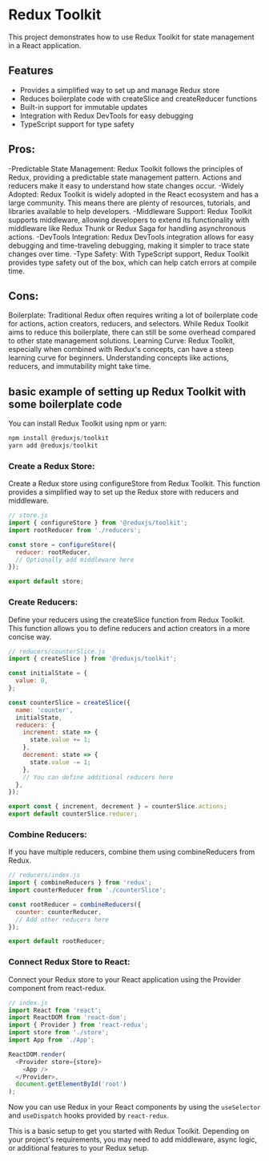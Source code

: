 # Redux Toolkit

This project demonstrates how to use Redux Toolkit for state management in a React application.

## Features

- Provides a simplified way to set up and manage Redux store
- Reduces boilerplate code with createSlice and createReducer functions
- Built-in support for immutable updates
- Integration with Redux DevTools for easy debugging
- TypeScript support for type safety

## Pros:
-Predictable State Management: Redux Toolkit follows the principles of Redux, providing a predictable state management pattern. Actions and reducers make it easy to understand how state changes occur.
-Widely Adopted: Redux Toolkit is widely adopted in the React ecosystem and has a large community. This means there are plenty of resources, tutorials, and libraries available to help developers.
-Middleware Support: Redux Toolkit supports middleware, allowing developers to extend its functionality with middleware like Redux Thunk or Redux Saga for handling asynchronous actions.
-DevTools Integration: Redux DevTools integration allows for easy debugging and time-traveling debugging, making it simpler to trace state changes over time.
-Type Safety: With TypeScript support, Redux Toolkit provides type safety out of the box, which can help catch errors at compile time.

## Cons:

Boilerplate: Traditional Redux often requires writing a lot of boilerplate code for actions, action creators, reducers, and selectors. While Redux Toolkit aims to reduce this boilerplate, there can still be some overhead compared to other state management solutions.
Learning Curve: Redux Toolkit, especially when combined with Redux's concepts, can have a steep learning curve for beginners. Understanding concepts like actions, reducers, and immutability might take time.

## basic example of setting up Redux Toolkit with some boilerplate code

You can install Redux Toolkit using npm or yarn:

```javascript
npm install @reduxjs/toolkit
yarn add @reduxjs/toolkit

```
### Create a Redux Store:
Create a Redux store using configureStore from Redux Toolkit. This function provides a simplified way to set up the Redux store with reducers and middleware.

```javascript
// store.js
import { configureStore } from '@reduxjs/toolkit';
import rootReducer from './reducers';

const store = configureStore({
  reducer: rootReducer,
  // Optionally add middleware here
});

export default store;

```

### Create Reducers:
Define your reducers using the createSlice function from Redux Toolkit. This function allows you to define reducers and action creators in a more concise way.

```javascript
// reducers/counterSlice.js
import { createSlice } from '@reduxjs/toolkit';

const initialState = {
  value: 0,
};

const counterSlice = createSlice({
  name: 'counter',
  initialState,
  reducers: {
    increment: state => {
      state.value += 1;
    },
    decrement: state => {
      state.value -= 1;
    },
    // You can define additional reducers here
  },
});

export const { increment, decrement } = counterSlice.actions;
export default counterSlice.reducer;

```
### Combine Reducers:
If you have multiple reducers, combine them using combineReducers from Redux.
```javascript
// reducers/index.js
import { combineReducers } from 'redux';
import counterReducer from './counterSlice';

const rootReducer = combineReducers({
  counter: counterReducer,
  // Add other reducers here
});

export default rootReducer;

```

### Connect Redux Store to React:
Connect your Redux store to your React application using the Provider component from react-redux.



```javascript
// index.js
import React from 'react';
import ReactDOM from 'react-dom';
import { Provider } from 'react-redux';
import store from './store';
import App from './App';

ReactDOM.render(
  <Provider store={store}>
    <App />
  </Provider>,
  document.getElementById('root')
);

```
Now you can use Redux in your React components by using the `useSelector` and `useDispatch` hooks provided by `react-redux`.

This is a basic setup to get you started with Redux Toolkit. Depending on your project's requirements, you may need to add middleware, async logic, or additional features to your Redux setup.

